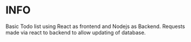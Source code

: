 # INFO

Basic Todo list using React as frontend and Nodejs as Backend. Requests made via react to backend to allow updating of database.